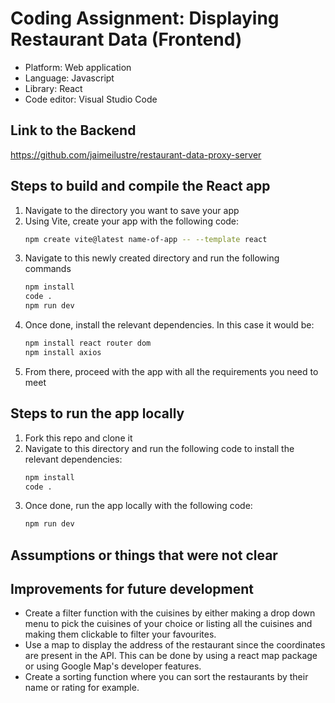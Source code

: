 # Coding Assignment: Displaying Restaurant Data (Frontend)

- Platform: Web application
- Language: Javascript
- Library: React
- Code editor: Visual Studio Code

## Link to the Backend
https://github.com/jaimeilustre/restaurant-data-proxy-server

## Steps to build and compile the React app

1. Navigate to the directory you want to save your app
2. Using Vite, create your app with the following code:
    ``` bash
    npm create vite@latest name-of-app -- --template react
    ```
3. Navigate to this newly created directory and run the following commands
    ``` bash
    npm install 
    code .
    npm run dev
    ```
4. Once done, install the relevant dependencies. In this case it would be:
    ``` bash
    npm install react router dom
    npm install axios
    ```
5. From there, proceed with the app with all the requirements you need to meet

## Steps to run the app locally

1. Fork this repo and clone it
2. Navigate to this directory and run the following code to install the relevant dependencies:
    ``` bash
    npm install
    code .
    ```
3. Once done, run the app locally with the following code:
    ``` bash
    npm run dev
    ```

## Assumptions or things that were not clear


## Improvements for future development
- Create a filter function with the cuisines by either making a drop down menu to pick the cuisines of your choice or listing all the cuisines and making them clickable to filter your favourites.
- Use a map to display the address of the restaurant since the coordinates are present in the API. This can be done by using a react map package or using Google Map's developer features.
- Create a sorting function where you can sort the restaurants by their name or rating for example.